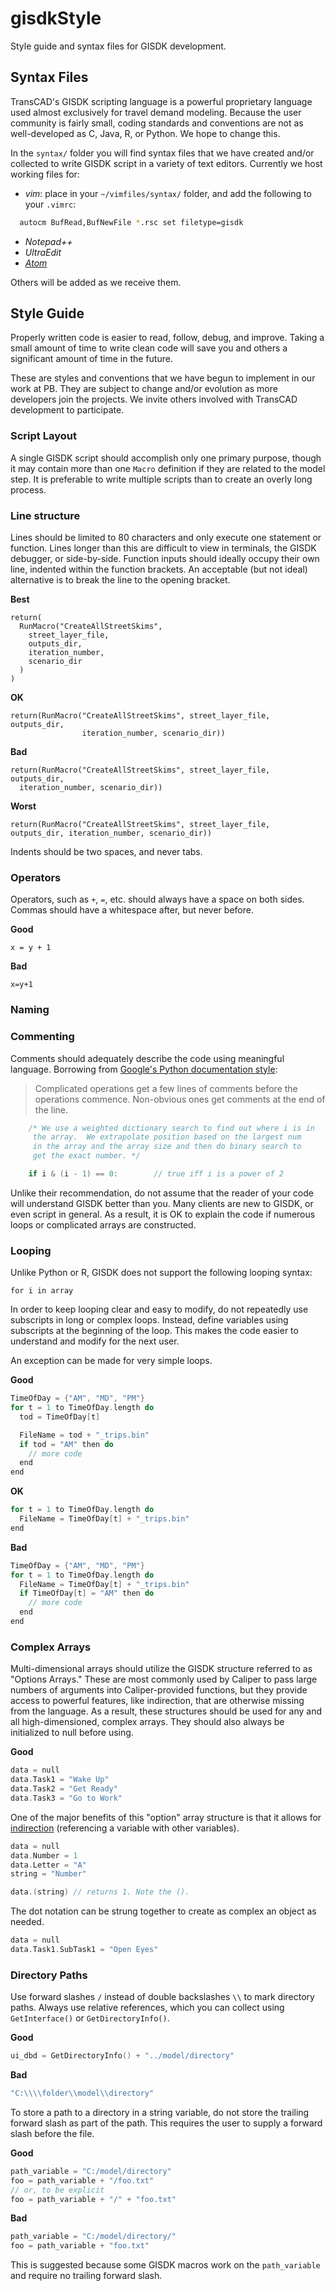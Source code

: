 gisdkStyle
==========

Style guide and syntax files for GISDK development.

## Syntax Files

TransCAD's GISDK scripting language is a powerful proprietary language used almost exclusively for travel demand modeling. Because the user community is fairly small, coding standards and conventions are not as well-developed as C, Java, R, or Python. We hope to change this.

In the `syntax/` folder you will find syntax files that we have created and/or collected to write GISDK script in a variety of text editors. Currently we host working files for:

  - *vim*: place in your `~/vimfiles/syntax/` folder, and add the following to your `.vimrc`:

  ```sh
    autocm BufRead,BufNewFile *.rsc set filetype=gisdk
  ```

  - *Notepad++*
  - *UltraEdit*
  - [*Atom*](https://atom.io/packages/language-gisdk)

Others will be added as we receive them.

## Style Guide

Properly written code is easier to read, follow, debug, and improve. Taking a small amount of time to write clean code will save you and others a significant amount of time in the future.

These are styles and conventions that we have begun to implement in our work at PB. They are subject to change and/or evolution as more developers join the projects. We invite others involved with TransCAD development to participate.



### Script Layout

A single GISDK script should accomplish only one primary purpose, though it may contain more than one `Macro` definition if they are related to the model step. It is preferable to write multiple scripts than to create an overly long process.

### Line structure

Lines should be limited to 80 characters and only execute one statement or function. Lines longer than this are difficult to view in terminals, the GISDK debugger, or side-by-side. Function inputs should ideally occupy their own line, indented within the function brackets. An acceptable (but not ideal) alternative is to break the line to the opening bracket.

**Best**

    return(
      RunMacro("CreateAllStreetSkims",
        street_layer_file,
        outputs_dir,
        iteration_number,
        scenario_dir
      )
    )

**OK**

    return(RunMacro("CreateAllStreetSkims", street_layer_file, outputs_dir,
                    iteration_number, scenario_dir))

**Bad**

    return(RunMacro("CreateAllStreetSkims", street_layer_file, outputs_dir,
      iteration_number, scenario_dir))

**Worst**

    return(RunMacro("CreateAllStreetSkims", street_layer_file, outputs_dir, iteration_number, scenario_dir))

Indents should be two spaces, and never tabs.


### Operators
Operators, such as `+`, `=`, etc. should always have a space on both sides. Commas should have a whitespace after, but never before.

**Good**

    x = y + 1

**Bad**

    x=y+1

### Naming


### Commenting

Comments should adequately describe the code using meaningful language.
Borrowing from [Google's Python documentation style](https://google-styleguide.googlecode.com/svn/trunk/pyguide.html#Comments):

>Complicated operations get a few lines of comments before the operations commence. Non-obvious ones get comments at the end of the line.

```c
    /* We use a weighted dictionary search to find out where i is in
     the array.  We extrapolate position based on the largest num
     in the array and the array size and then do binary search to
     get the exact number. */

    if i & (i - 1) == 0:        // true iff i is a power of 2
```
Unlike their recommendation, do not assume that the reader of your code will understand GISDK better than you.  Many clients are new to GISDK, or even script in general.  As a result, it is OK to explain the code if numerous loops or complicated arrays are constructed.

### Looping

Unlike Python or R, GISDK does not support the following looping syntax:

    for i in array

In order to keep looping clear and easy to modify, do not repeatedly use subscripts in long or complex loops.  Instead, define variables using subscripts at the beginning of the loop.  This makes the code easier to understand and modify for the next user.

An exception can be made for very simple loops.

**Good**
```c
TimeOfDay = {"AM", "MD", "PM"}
for t = 1 to TimeOfDay.length do
  tod = TimeOfDay[t]

  FileName = tod + "_trips.bin"
  if tod = "AM" then do
    // more code
  end
end
```

**OK**
```c
for t = 1 to TimeOfDay.length do
  FileName = TimeOfDay[t] + "_trips.bin"
end
```

**Bad**
```c
TimeOfDay = {"AM", "MD", "PM"}
for t = 1 to TimeOfDay.length do
  FileName = TimeOfDay[t] + "_trips.bin"
  if TimeOfDay[t] = "AM" then do
    // more code
  end
end
```

### Complex Arrays

Multi-dimensional arrays should utilize the GISDK structure referred to as "Options Arrays."  These are most commonly used by Caliper to pass large numbers of arguments into Caliper-provided functions, but they provide access to powerful features, like indirection, that are otherwise missing from the language.  As a result, these structures should be used for any and all high-dimensioned, complex arrays.  They should also always be initialized to null before using.

**Good**
```c
data = null
data.Task1 = "Wake Up"
data.Task2 = "Get Ready"
data.Task3 = "Go to Work"
```

One of the major benefits of this "option" array structure is that it allows for [indirection](https://en.wikipedia.org/wiki/Indirection) (referencing a variable with other variables).

```c
data = null
data.Number = 1
data.Letter = "A"
string = "Number"

data.(string) // returns 1. Note the ().
```

The dot notation can be strung together to create as complex an object as needed.
```c
data = null
data.Task1.SubTask1 = "Open Eyes"
```

### Directory Paths
Use forward slashes `/` instead of double backslashes `\\` to mark directory paths. Always use relative references, which you can collect using `GetInterface()` or `GetDirectoryInfo()`.

**Good**
```c
ui_dbd = GetDirectoryInfo() + "../model/directory"
```
**Bad**
```c
"C:\\\\folder\\model\\directory"
```
To store a path to a directory in a string variable, do not store the trailing forward slash as part of the path.
This requires the user to supply a forward slash before the file.

**Good**
```c
path_variable = "C:/model/directory"
foo = path_variable + "/foo.txt"
// or, to be explicit
foo = path_variable + "/" + "foo.txt"
```

**Bad**
```c
path_variable = "C:/model/directory/"
foo = path_variable + "foo.txt"
```
This is suggested because some GISDK macros work on the `path_variable` and require no trailing forward slash.
